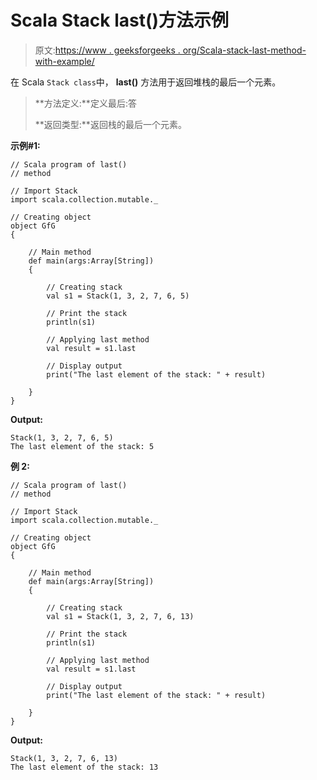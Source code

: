 # Scala Stack last()方法示例

> 原文:[https://www . geeksforgeeks . org/Scala-stack-last-method-with-example/](https://www.geeksforgeeks.org/scala-stack-last-method-with-example/)

在 Scala `Stack class`中， **last()** 方法用于返回堆栈的最后一个元素。

> **方法定义:**定义最后:答
> 
> **返回类型:**返回栈的最后一个元素。

**示例#1:**

```
// Scala program of last() 
// method 

// Import Stack 
import scala.collection.mutable._

// Creating object 
object GfG 
{ 

    // Main method 
    def main(args:Array[String]) 
    { 

        // Creating stack
        val s1 = Stack(1, 3, 2, 7, 6, 5) 

        // Print the stack 
        println(s1) 

        // Applying last method  
        val result = s1.last

        // Display output 
        print("The last element of the stack: " + result) 

    } 
} 
```

**Output:**

```
Stack(1, 3, 2, 7, 6, 5)
The last element of the stack: 5

```

**例 2:**

```
// Scala program of last() 
// method 

// Import Stack 
import scala.collection.mutable._

// Creating object 
object GfG 
{ 

    // Main method 
    def main(args:Array[String]) 
    { 

        // Creating stack
        val s1 = Stack(1, 3, 2, 7, 6, 13) 

        // Print the stack 
        println(s1) 

        // Applying last method  
        val result = s1.last

        // Display output 
        print("The last element of the stack: " + result) 

    } 
} 
```

**Output:**

```
Stack(1, 3, 2, 7, 6, 13)
The last element of the stack: 13

```